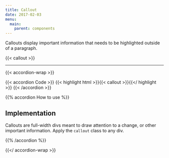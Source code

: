 ```yaml
---
title: Callout
date: 2017-02-03
menu:
  main:
    parent: components
---
```


Callouts display important information that needs to be highlighted outside of a paragraph.

{{< callout >}}

---

{{< accordion-wrap >}}

{{< accordion Code >}}
  {{< highlight html >}}{{< callout >}}{{</ highlight >}}
{{< /accordion >}}

{{% accordion How to use %}}
## Implementation

Callouts are full-width divs meant to draw attention to a change, or other important information. Apply the `callout` class to any div.

{{% /accordion %}}

{{</ accordion-wrap >}}
